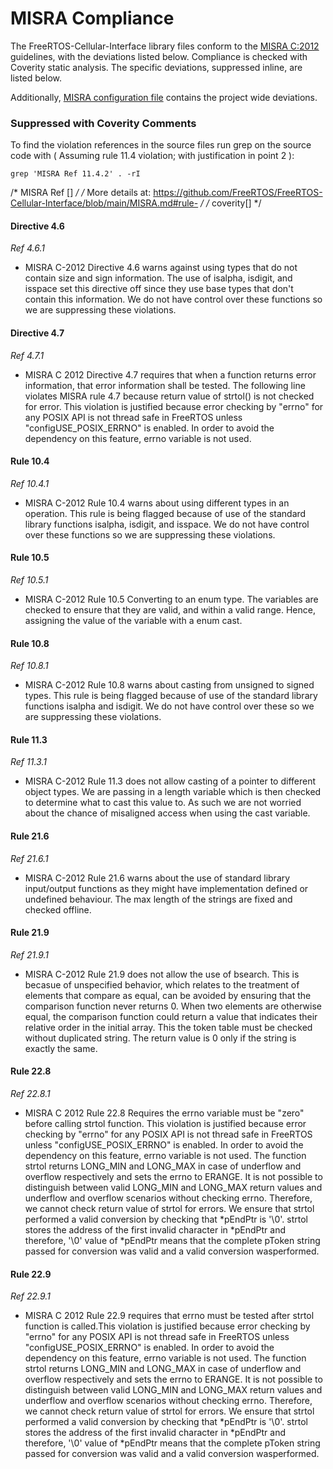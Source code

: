 # MISRA Compliance

The FreeRTOS-Cellular-Interface library files conform to the [MISRA C:2012](https://www.misra.org.uk/MISRAHome/MISRAC2012/tabid/196/Default.aspx)
guidelines, with the deviations listed below. Compliance is checked with Coverity static analysis.
The specific deviations, suppressed inline, are listed below.

Additionally, [MISRA configuration file](https://github.com/FreeRTOS/FreeRTOS-Cellular-Interface/blob/main/tools/coverity/misra.config) contains the project wide deviations.

### Suppressed with Coverity Comments
To find the violation references in the source files run grep on the source code
with ( Assuming rule 11.4 violation; with justification in point 2 ):
```
grep 'MISRA Ref 11.4.2' . -rI
```


/* MISRA Ref [] */
/* More details at: https://github.com/FreeRTOS/FreeRTOS-Cellular-Interface/blob/main/MISRA.md#rule- */
/* coverity[] */

#### Directive 4.6
_Ref 4.6.1_

- MISRA C-2012 Directive 4.6 warns against using types that do not contain size
    and sign information. The use of isalpha, isdigit, and isspace set this directive 
    off since they use base types that don't contain this information. We do not have
    control over these functions so we are suppressing these violations.

#### Directive 4.7
_Ref 4.7.1_

- MISRA C 2012 Directive 4.7 requires that when a function returns error information, 
    that error information shall be tested. The following line violates MISRA rule 4.7
    because return value of strtol() is not checked for error. This violation is
    justified because error checking by "errno" for any POSIX API is not thread
    safe in FreeRTOS unless "configUSE_POSIX_ERRNO" is enabled. In order to avoid the
    dependency on this feature, errno variable is not used. 


#### Rule 10.4
_Ref 10.4.1_

- MISRA C-2012 Rule 10.4 warns about using different types in an operation.
    This rule is being flagged because of use of the standard library functions 
    isalpha, isdigit, and isspace. We do not have control over these functions so we 
    are suppressing these violations.

#### Rule 10.5
_Ref 10.5.1_

- MISRA C-2012 Rule 10.5 Converting to an enum type. The variables 
    are checked to ensure that they are valid, and within a valid range. 
    Hence, assigning the value of the variable with a enum cast.

#### Rule 10.8
_Ref 10.8.1_

- MISRA C-2012 Rule 10.8 warns about casting from unsigned to signed types.
    This rule is being flagged because of use of the standard library functions 
    isalpha and isdigit. We do not have control over these so we are suppressing
    these violations.

#### Rule 11.3
_Ref 11.3.1_

- MISRA C-2012 Rule 11.3 does not allow casting of a pointer to different object types.
    We are passing in a length variable which is then checked to determine what to
    cast this value to. As such we are not worried about the chance of 
    misaligned access when using the cast variable.

#### Rule 21.6
_Ref 21.6.1_

- MISRA C-2012 Rule 21.6 warns about the use of standard library input/output
    functions as they might have implementation defined or undefined
    behaviour. The max length of the strings are fixed and checked offline.

#### Rule 21.9
_Ref 21.9.1_ 

- MISRA C-2012 Rule 21.9 does not allow the use of bsearch. This is becasue of
    unspecified behavior, which relates to the treatment of elements that compare as
    equal, can be avoided by ensuring that the comparison function never returns 0.
    When two elements are otherwise equal, the comparison function could
    return a value that indicates their relative order in the initial array.
    This the token table must be checked without duplicated string. The return value
    is 0 only if the string is exactly the same.
    


#### Rule 22.8
_Ref 22.8.1_

- MISRA C 2012 Rule 22.8 Requires the errno variable must be "zero" before calling
    strtol function. This violation is justified because error checking by "errno"
    for any POSIX API is not thread safe in FreeRTOS unless "configUSE_POSIX_ERRNO"
    is enabled. In order to avoid the dependency on this feature, errno variable is
    not used.  The function strtol returns LONG_MIN and LONG_MAX in case of underflow
    and overflow respectively and sets the errno to ERANGE. It is not possible to
    distinguish between valid LONG_MIN and LONG_MAX return values and underflow and
    overflow scenarios without checking errno. Therefore, we cannot check return value
    of strtol for errors. We ensure that strtol performed a valid conversion by
    checking that *pEndPtr is '\0'. strtol stores the address of the first invalid
    character in *pEndPtr and therefore, '\0' value of *pEndPtr means that the complete
    pToken string passed for conversion was valid and a valid conversion wasperformed.


#### Rule 22.9
_Ref 22.9.1_

- MISRA C 2012 Rule 22.9 requires that errno must be tested after strtol function is
    called.This violation is justified because error checking by "errno"
    for any POSIX API is not thread safe in FreeRTOS unless "configUSE_POSIX_ERRNO"
    is enabled. In order to avoid the dependency on this feature, errno variable is
    not used.  The function strtol returns LONG_MIN and LONG_MAX in case of underflow
    and overflow respectively and sets the errno to ERANGE. It is not possible to
    distinguish between valid LONG_MIN and LONG_MAX return values and underflow and
    overflow scenarios without checking errno. Therefore, we cannot check return value
    of strtol for errors. We ensure that strtol performed a valid conversion by
    checking that *pEndPtr is '\0'. strtol stores the address of the first invalid
    character in *pEndPtr and therefore, '\0' value of *pEndPtr means that the complete
    pToken string passed for conversion was valid and a valid conversion wasperformed.